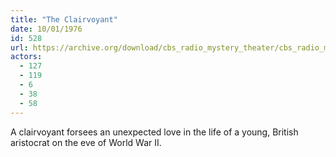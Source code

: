 ```yaml
---
title: "The Clairvoyant"
date: 10/01/1976
id: 528
url: https://archive.org/download/cbs_radio_mystery_theater/cbs_radio_mystery_theater-0501-0550.zip/cbs_radio_mystery_theater-0501-0550%2Fcbsrmt_0528_the_clairvoyant.mp3
actors:
  - 127
  - 119
  - 6
  - 38
  - 58
---
```

A clairvoyant forsees an unexpected love in the life of a young, British aristocrat on the eve of World War II.